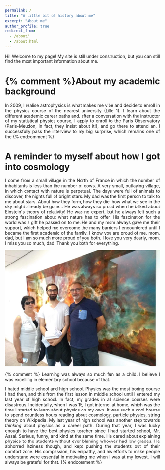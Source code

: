 ```yaml
---
permalink: /
title: "A little bit of history about me"
excerpt: "About me"
author_profile: true
redirect_from: 
  - /about/
  - /about.html
---
```


<style>
body {
text-align: justify}
</style>

Hi! Welcome to my page! My site is still under construction, but you can still find the most important information about me. 



{% comment %}About my academic background
======

In 2009, I realise astrophysics is what makes me vibe and decide to enroll in the physics course of the nearest university (Lille 1). I learn about the different academic career paths and, after a conversation with the instructor of my statistical physics course, I apply to enroll to the Paris Observatory (Paris-Meudon, in fact, they insist about it!), and go there to attend an. I successfully pass the interview to my big surprise, which remains one of the 
{% endcomment %}

A reminder to myself about how I got into cosmology
======

I come from a small village in the North of France in which the number of inhabitants is less than the number of cows. A very small, outlaying village, in which contact with nature is perpetual. The days were full of animals to discover, the nights full of bright stars. My dad was the first person to talk to me about stars. About how they form, how they die, how what we see in the sky might already be gone... He was always so proud when he talked about Einstein's theory of relativity! He was no expert, but he always felt such a strong fascination about what nature has to offer. His fascination for the world was a gift he passed on to me. He and my mom always gave me their support, which helped me overcome the many barriers I encountered until I became the first academic of the family. I know you are proud of me, mom, dad, but I am so much more proud of you both. I love you very dearly, mom. I miss you so much, dad. Thank you both for everything.

![At the ICG, 2019](/images/papa.jpeg)

{% comment %} Learning was always so much fun as a child. I believe I was excelling in elementary school because of that.

I hated middle school and high school. Physics was the most boring course I had then, and this from the first lesson in middle school until I entered my last year of high school. In fact, my grades in all science courses were disastrous. Incidentally, when I was 15, I got internet at home, which was the time I started to learn about physics on my own. It was such a cool breeze to spend countless hours reading about cosmology, particle physics, string theory on Wikipedia. My last year of high school was another step towards <i>thinking</i> about physics as a career path. During that year, I was lucky enough to have the best physics teacher since I had started school, Mr. Assal. Serious, funny, and kind at the same time. He cared about explaining physics to the students without ever blaming whoever had low grades. He abhorred laziness though, and kept pushing the students out of their comfort zone. His compassion, his empathy, and his efforts to make people understand were essential in motivating me when I was at my lowest. I will always be grateful for that.
{% endcomment %}


